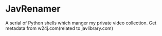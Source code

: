 # JavRenamer
A serial of Python shells which manger my private video collection. 
Get metadata from w24j.com(related to javlibrary.com)
